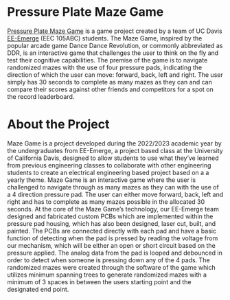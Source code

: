 # Pressure Plate Maze Game

[Pressure Plate Maze Game](https://github.com/EE-Emerge/EE-Emerge-2023-DancePad) is a game project created by a team of UC Davis [EE-Emerge](https://www.ece.ucdavis.edu/ieee/home/ee-emerge/) (EEC 105ABC) students. The Maze Game, inspired by the popular arcade game Dance Dance Revolution, or commonly abbreviated as DDR, is an interactive game that challenges the user to think on the fly and test their cognitive capabilities. The premise of the game is to navigate randomized mazes with the use of four pressure pads, indicating the direction of which the user can move: forward, back, left and right. The user simply has 30 seconds to complete as many mazes as they can and can compare their scores against other friends and competitors for a spot on the record leaderboard.

# About the Project

Maze Game is a project developed during the 2022/2023 academic year by the undergraduates from EE-Emerge, a project based class at the University of California Davis, designed to allow students to use what they’ve learned from previous engineering classes to collaborate with other engineering students to create an electrical engineering based project based on a a yearly theme. Maze Game is an interactive game where the user is challenged to navigate through as many mazes as they can with the use of a 4 direction pressure pad. The user can either move forward, back, left and right and has to complete as many mazes possible in the allocated 30 seconds. At the core of the Maze Game’s technology, our EE-Emerge team designed and fabricated custom PCBs which are implemented within the pressure pad housing, which has also been designed, laser cut, built, and painted. The PCBs are connected directly with each pad and have a basic function of detecting when the pad is pressed by reading the voltage from our mechanism, which will be either an open or short circuit based on the pressure applied. The analog data from the pad is looped and debounced in order to detect when someone is pressing down any of the 4 pads. The randomized mazes were created through the software of the game which utilizes minimum spanning trees to generate randomized mazes with a minimum of 3 spaces in between the users starting point and the designated end point.
